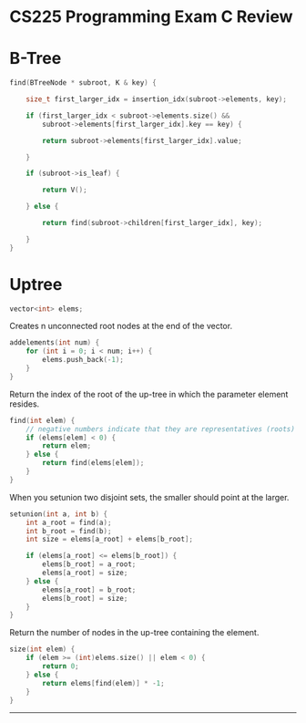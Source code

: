 # CS225 Programming Exam C Review



# B-Tree

```c++
find(BTreeNode * subroot, K & key) {

    size_t first_larger_idx = insertion_idx(subroot->elements, key);

    if (first_larger_idx < subroot->elements.size() && 
        subroot->elements[first_larger_idx].key == key) {

        return subroot->elements[first_larger_idx].value;

    }

    if (subroot->is_leaf) {

        return V();

    } else {

        return find(subroot->children[first_larger_idx], key);

    }
}
```

# Uptree
```c++
vector<int> elems;
```

Creates n unconnected root nodes at the end of the vector.
```c++
addelements(int num) {
    for (int i = 0; i < num; i++) {
        elems.push_back(-1);
    }
}
```

Return the index of the root of the up-tree in which the parameter element resides.
```c++
find(int elem) {
    // negative numbers indicate that they are representatives (roots)
    if (elems[elem] < 0) {
        return elem;
    } else {
        return find(elems[elem]);
    }
}
```

When you setunion two disjoint sets, the smaller should point at the larger.
```c++
setunion(int a, int b) {
    int a_root = find(a);
    int b_root = find(b);
    int size = elems[a_root] + elems[b_root];

    if (elems[a_root] <= elems[b_root]) {
        elems[b_root] = a_root;
        elems[a_root] = size;
    } else {
        elems[a_root] = b_root;
        elems[b_root] = size;
    }
}
```

Return the number of nodes in the up-tree containing the element.
```c++
size(int elem) {
    if (elem >= (int)elems.size() || elem < 0) {
        return 0;
    } else {
        return elems[find(elem)] * -1;
    }
}
```

---
